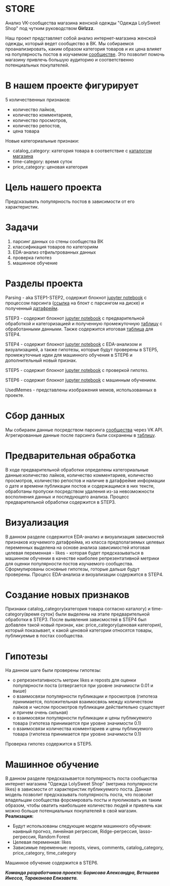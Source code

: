 # STORE
Анализ VK-сообщества магазина женской одежды "Одежда LolySweet Shop" под чутким руководством **Girlzzz**.

Наш проект представляет собой анализ интернет-магазина женской одежды, который ведет сообщество в ВК. Мы собираемся проанализировать, каким образом категория товаров и их цена влияет на популярность постов в изучаемом [сообществе](https://vk.com/shoopplk). Это позволит помочь магазину привлечь большую аудиторию и соответственно потенциальных покупателей.

# В нашем проекте фигурирует 
5 количественных признаков: 
- количество лайков, 
- количество комментариев, 
- количество просмотров, 
- количество репостов, 
- цена товара
  
Новые категориальные признаки:
- catalog_category: категория товара в соответствие с [каталогом магазина](https://vk.com/albums-59803960)
- time-category: время суток
- price_category: ценовая категория
 
# Цель нашего проекта
Предсказывать популярность постов в зависимости от его характеристик.

# Задачи
1) парсинг данных со стены сообщества ВК
2) классификация товаров по категориям
3) EDA-анализ отфильтрованных данных
4) проверка гипотез
5) машинное обучение 

# Разделы проекта 

Parsing - aka STEP1-STEP2, содержит блокнот [jupyter notebook](https://github.com/ElizavetaTarTar/STORE-/blob/main/Parcing/Parsing.ipynb) с процессом парсинга ([ссылка](https://colab.research.google.com/drive/1gtcblt2aLZy7MhAiP5OxEU4wjEGso3B1?usp=sharing) на блокт с парсингом на диске) и полученный [датафрейм](https://github.com/ElizavetaTarTar/STORE-/blob/main/Parcing/Dataframe_Girlzzz.csv).

STEP3 - содержит блокнот [jupyter notebook](https://github.com/ElizavetaTarTar/STORE-/blob/main/STEP3/STEP3.ipynb) c предварительной обработкой и категоризацией и полученную промежуточную [таблицу](https://github.com/ElizavetaTarTar/STORE-/blob/main/STEP3/Step3%20(3)) с обработанными данными. Также содержится итоговая [таблица](https://github.com/ElizavetaTarTar/STORE-/blob/main/STEP3/category1.csv) для STEP4.

STEP4 - содержит блокнот [jupyter notebook](https://github.com/ElizavetaTarTar/STORE-/blob/main/STEP4/EDA-Analysis.ipynb) с EDA-анализом и визуализацией, а также гипотезы, которые будут проверены в STEP5, промежуточные идеи для машинного обучения в STEP6 и дополнительный новый признак.

STEP5 - содержит блокнот [jupyter notebook](https://github.com/ElizavetaTarTar/STORE-/blob/main/STEP5/Girlzzz_Hypotesis.ipynb) с проверкой гипотез.

STEP6 - содержит блокнот [jupyter notebook]() с машинным обучением.

UsedMemes - представлены изображения мемов, использованных в проекте.

# Сбор данных
Мы собираем данные посредством парсинга [сообщества](https://vk.com/shoopplk) через VK API. Агрегированные данные после парсинга были сохранены в [таблицу](https://github.com/ElizavetaTarTar/STORE-/blob/main/Parcing/Dataframe_Girlzzz.csv).

# Предварительная обработка
В ходе предварительной обработки определены категориальные данные:количество лайков, количество комментариев, количество просмотров, количество репостов и наличие в датафрейме информации о дате и времени публикации постов и содержащимся в них тексте, обработаны пропуски посредством удаления из-за невозможности восполнения данных и последующего анализа. Процесс предварительной обработки содержится в STEP3.

# Визуализация
В данном разделе содержится EDA-анализ и визуализация зависмостей признаков изучаемого датафрейма, из класса предполагаемых целевых переменных выделена на основе анализа зависимостей итоговая целевая переменная - likes - которая будет предсказываться в машинном обучении в качестве наиболее репрезентативной метрики для оценки популярности постов изучаемого сообщества. Сформулированы основные гипотезы, готорые дальше будут проверены. Процесс EDA-анализа и визуализации содержится в STEP4.

# Создание новых признаков
Признаки catalog_category(категория товара согласно каталогу) и time-category(время суток) были  выделены на этапе предварительной обработки в STEP3. После выявления зависмостей в STEP4 был добавлен такой новый признак, как: price_category(ценовая категория), который показывает, к какой ценовой категории относятся товары, публикуемые в постах сообщества.

# Гипотезы
На данном шаге были проверены гипотезы:
* о репрезентативность метрик likes и reposts для оценки популярности поста (отвергается при уровне значимости 0.01 и выше)
* о взаимосвязи популярности публикации и просмотров (гипотеза принимается, положительная взаимосвязь между количеством лайков и числом просмотров публикации действительно существует и причем очень сильная)
* о взаимосвязи популярности публикации и цены публикуемого товара (гипотеза принимается при уровне значимости 0.1)
* о взаимосвязи количества комментариев и цены публикуемого товара (гипотеза принимается при уровне значимости 0.1)
  
Проверка гипотез содержится в STEP5.
# Машинное обучение
В данном разделе предсказывается популярность поста сообщества интернет магазина "Одежда LolySweet Shop" (метрика популярности likes) в зависмости от характеристик публикуемого поста. Данная модель позволит предсказывать популярность поста, что позволит владельцам сообщества форсмировать посты и пуюликовать их таким образом, чтобы оватить наибольшее количество людей и привлечь как можно больше потенциальных покупателей в свой магазин.
**Реализация:** 
* Будут использованы следующие модели машинного обучения: наивный прогноз, линейная регрессия, Ridge-регрессия, lasso-регрессия, Random Forest
* Целевая переменная: likes
* Зависимые переменные: reposts, views, comments, catalog_category, price_category, time_category

Машинное обучение содержится в STEP6.

***Команда разработчиков проекта: Борисова Александра, Ветошева Инесса, Тараканова Елизавета.***


